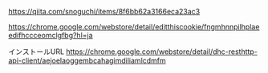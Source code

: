 https://qiita.com/snoguchi/items/8f6bb62a3166eca23ac3


https://chrome.google.com/webstore/detail/editthiscookie/fngmhnnpilhplaeedifhccceomclgfbg?hl=ja


インストールURL
https://chrome.google.com/webstore/detail/dhc-resthttp-api-client/aejoelaoggembcahagimdiliamlcdmfm
